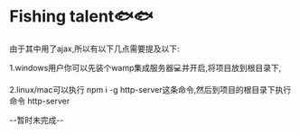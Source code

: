 # Fishing talent🐟🐟

由于其中用了ajax,所以有以下几点需要提及以下:

1.windows用户你可以先装个wamp集成服务器💻并开启,将项目放到根目录下,

2.linux/mac可以执行 npm i -g http-server这条命令,然后到项目的根目录下执行命令 http-server

--暂时未完成--
